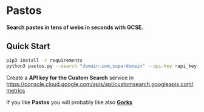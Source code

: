 # Pastos

**Search pastes in tens of webs in seconds with GCSE.**

## Quick Start

```bash
pip3 install -r requirements
python3 pastos.py --search "domain.com,superdomain" --api-key <api_key>
```

Create a **API key for the Custom Search** service in https://console.cloud.google.com/apis/api/customsearch.googleapis.com/metrics

If you like **Pastos** you will probably like also **[Gorks](https://github.com/carlospolop/Gorks)**
